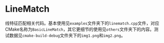 # LineMatch

线特征匹配相关代码。基本使用见`examples`文件夹下的`linematch.cpp`文件，对应CMake名称为`BasicLineMatch`，其它更细节的使用见`others`文件夹下的内容。测试数据见`cmake-build-debug`文件夹下的`img1.png`和`img2.png`。